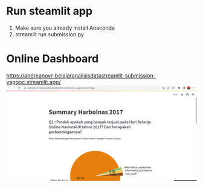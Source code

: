 # Run steamlit app
1. Make sure you already install Anaconda
2. streamlit run submission.py

# Online Dashboard
https://andreanovr-belajaranalisisdatastreamlit-submission-yagqoc.streamlit.app/
![Capture.PNG](https://github.com/andreanovr/BelajarAnalisisDataStreamlit/blob/main/Capture.PNG)

